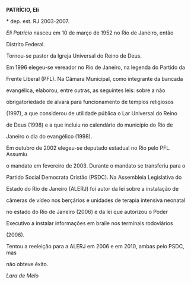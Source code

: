 **PATRÍCIO, Eli**



\* dep. est. RJ 2003-2007.



*Eli Patrício* nasceu em 10 de março de 1952 no Rio de Janeiro, então

Distrito Federal.



Tornou-se pastor da Igreja Universal do Reino de Deus.



Em 1996 elegeu-se vereador no Rio de Janeiro, na legenda do Partido da

Frente Liberal (PFL). Na Câmara Municipal, como integrante da bancada

evangélica, elaborou, entre outras, as seguintes leis: sobre a não

obrigatoriedade de alvará para funcionamento de templos religiosos

(1997), a que considerou de utilidade pública o Lar Universal do Reino

de Deus (1998) e a que incluiu no calendário do município do Rio de

Janeiro o dia do evangélico (1998).



Em outubro de 2002 elegeu-se deputado estadual no Rio pelo PFL. Assumiu

o mandato em fevereiro de 2003. Durante o mandato se transferiu para o

Partido Social Democrata Cristão (PSDC). Na Assembleia Legislativa do

Estado do Rio de Janeiro (ALERJ) foi autor da lei sobre a instalação de

câmeras de vídeo nos berçários e unidades de terapia intensiva neonatal

no estado do Rio de Janeiro (2006) e da lei que autorizou o Poder

Executivo a instalar informações em braile nos terminais rodoviários

(2006).



Tentou a reeleição para a ALERJ em 2006 e em 2010, ambas pelo PSDC, mas

não obteve êxito.



*Lara de Melo*



